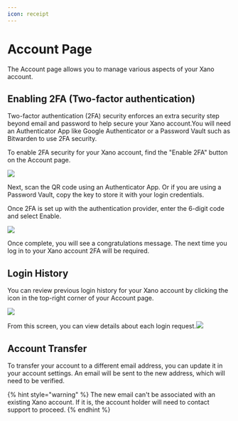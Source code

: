 ```yaml
---
icon: receipt
---
```


# Account Page

The Account page allows you to manage various aspects of your Xano account.

## Enabling 2FA (Two-factor authentication)

Two-factor authentication (2FA) security enforces an extra security step beyond email and password to help secure your Xano account.You will need an Authenticator App like Google Authenticator or a Password Vault such as Bitwarden to use 2FA security.

To enable 2FA security for your Xano account, find the "Enable 2FA" button on the Account page.

![](https://files.gitbook.com/v0/b/gitbook-x-prod.appspot.com/o/spaces%2F-M8Si5XvG2QHSLi9JcVY%2Fuploads%2FXKVC1V4mS5KWKNMTQXdL%2FCleanShot%202022-09-07%20at%2011.31.31.png?alt=media\&token=399e2f93-71ca-45d6-b2e7-41ee53395837)

Next, scan the QR code using an Authenticator App. Or if you are using a Password Vault, copy the key to store it with your login credentials.

Once 2FA is set up with the authentication provider, enter the 6-digit code and select Enable.

![](https://files.gitbook.com/v0/b/gitbook-x-prod.appspot.com/o/spaces%2F-M8Si5XvG2QHSLi9JcVY%2Fuploads%2FepdR6CoKAs23RPeXcP20%2FCleanShot%202022-09-07%20at%2016.14.38.png?alt=media\&token=e10a9aad-5eb1-4224-be5a-ea2e0af22a2a)

Once complete, you will see a congratulations message. The next time you log in to your Xano account 2FA will be required.



## Login History <a href="#login-history" id="login-history"></a>

You can review previous login history for your Xano account by clicking the icon in the top-right corner of your Account page.

![](https://files.gitbook.com/v0/b/gitbook-x-prod.appspot.com/o/spaces%2F-M8Si5XvG2QHSLi9JcVY%2Fuploads%2FUVbKKlAoaUppfSsRNm0E%2FCleanShot%202023-06-19%20at%2016.59.42.png?alt=media\&token=662b8e0d-4280-403d-ae87-3685af10f87a)

From this screen, you can view details about each login request.![](https://files.gitbook.com/v0/b/gitbook-x-prod.appspot.com/o/spaces%2F-M8Si5XvG2QHSLi9JcVY%2Fuploads%2FEqxR1sJLJGriH5y6CjST%2FCleanShot%202023-06-19%20at%2017.00.55.png?alt=media\&token=81abc6cc-ef38-4998-864b-b916f3791a03)

## Account Transfer

To transfer your account to a different email address, you can update it in your account settings. An email will be sent to the new address, which will need to be verified.

{% hint style="warning" %}
The new email can't be associated with an existing Xano account. If it is, the account holder will need to contact support to proceed.
{% endhint %}
